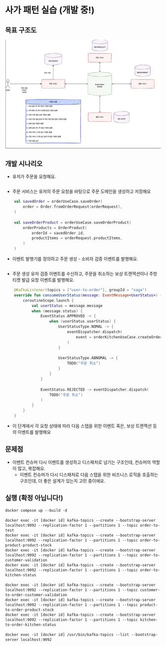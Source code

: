 # 사가 패턴 실습 (개발 중!)

## 목표 구조도
![img.png](img.png)

## 개발 시나리오

- 유저가 주문을 요청해요.

```json
```

- 주문 서비스는 유저의 주문 요청을 바탕으로 주문 도메인을 생성하고 저장해요

``` kotlin
    val savedOrder = orderUseCase.saveOrder(
        order = Order.fromOrderRequest(orderRequest),
    )

    val saveOrderProduct = orderUseCase.saveOrderProduct(
        orderProducts = OrderProduct(
            orderId = savedOrder.id,
            productItems = orderRequest.productItems,
        )
    )
```

- 이벤트 발행기를 정의하고 주문 생성 - 소비자 검증 이벤트를 발행해요.

``` kotlin
```

- 주문 생성 유저 검증 이벤트를 수신하고, 주문을 취소하는 보상 트랜잭션이나 주방 티켓 발급 요청 이벤트를 발행해요.

``` kotlin
    @KafkaListener(topics = ["user-to-order"], groupId = "saga")
    override fun consumeUserStatus(message: EventMessage<UserStatus>) {
        coroutineScope.launch {
            val userStatus = message.message
            when (message.status) {
                EventStatus.APPROVED -> {
                    when (userStatus.userStatus) {
                        UserStatusType.NOMAL -> {
                            eventDispatcher.dispatch(
                                event = orderKitchenUseCase.createOrderKitchenEvent(txId = message.txId)
                            )
                        }

                        UserStatusType.ABNOMAL -> {
                            TODO("주문 취소")
                        }
                    }
                }

                EventStatus.REJECTED -> eventDispatcher.dispatch(
                    TODO("주문 취소")
                )
            }
        }
    }
```

- 이 단계에서 각 요청 상태에 따라 다음 스탭을 위한 이벤트 혹은, 보상 트랜잭션 등의 이벤트를 발행해요


## 문제점
- 이벤트 컨슈머 다시 이벤트를 생성하고 디스패처로 넘기는 구조인데, 컨슈머의 역할이 많고, 복잡해요.
  - 이벤트 컨슈머가 다시 디스패처로 다음 스탭을 위한 비즈니스 로직을 호출하는 구조인데, 더 좋은 설계가 있는지 고민 중이에요.



## 실행 (확정 아닙니다!)

```
docker compose up --build -d

docker exec -it [docker id] kafka-topics --create --bootstrap-server localhost:9092 --replication-factor 1 --partitions 1 --topic order-to-test
docker exec -it [docker id] kafka-topics --create --bootstrap-server localhost:9092 --replication-factor 1 --partitions 1 --topic order-to-product-product-stock
docker exec -it [docker id] kafka-topics --create --bootstrap-server localhost:9092 --replication-factor 1 --partitions 1 --topic order-to-customer-validation
docker exec -it [docker id] kafka-topics --create --bootstrap-server localhost:9092 --replication-factor 1 --partitions 1 --topic order-to-kitchen-status

docker exec -it [docker id] kafka-topics --create --bootstrap-server localhost:9092 --replication-factor 1 --partitions 1 --topic customer-to-order-customer-validation
docker exec -it [docker id] kafka-topics --create --bootstrap-server localhost:9092 --replication-factor 1 --partitions 1 --topic product-to-order-product-stock
docker exec -it [docker id] kafka-topics --create --bootstrap-server localhost:9092 --replication-factor 1 --partitions 1 --topic kitchen-to-order-kitchen-status

docker exec -it [docker id] /usr/bin/kafka-topics --list --bootstrap-server localhost:9092
```

